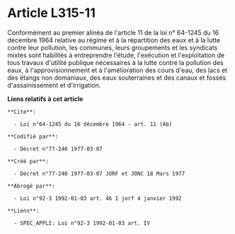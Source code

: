 # Article L315-11

Conformément au premier alinéa de l'article 11 de la loi n° 64-1245 du 16 décembre 1964 relative au régime et à la
répartition des eaux et à la lutte contre leur pollution, les communes, leurs groupements et les syndicats mixtes sont
habilités à entreprendre l'étude, l'exécution et l'exploitation de tous travaux d'utilité publique nécessaires à la lutte
contre la pollution des eaux, à l'approvisionnement et à l'amélioration des cours d'eau, des lacs et des étangs non
domaniaux, des eaux souterraines et des canaux et fossés d'assainissement et d'irrigation.

**Liens relatifs à cet article**

	**Cite**:

	  - Loi n°64-1245 du 16 décembre 1964 - art. 11 (Ab)

	**Codifié par**:

	  - Décret n°77-240 1977-03-07

	**Créé par**:

	  - Décret n°77-240 1977-03-07 JORF et JONC 18 Mars 1977

	**Abrogé par**:

	  - Loi n°92-3 1992-01-03 art. 46 I jorf 4 janvier 1992

	**Liens**:

	  - SPEC_APPLI: Loi n°92-3 1992-01-03 art. IV
